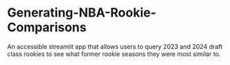 # Generating-NBA-Rookie-Comparisons
An accessible streamlit app that allows users to query 2023 and 2024 draft class rookies to see what former rookie seasons they were most similar to.
